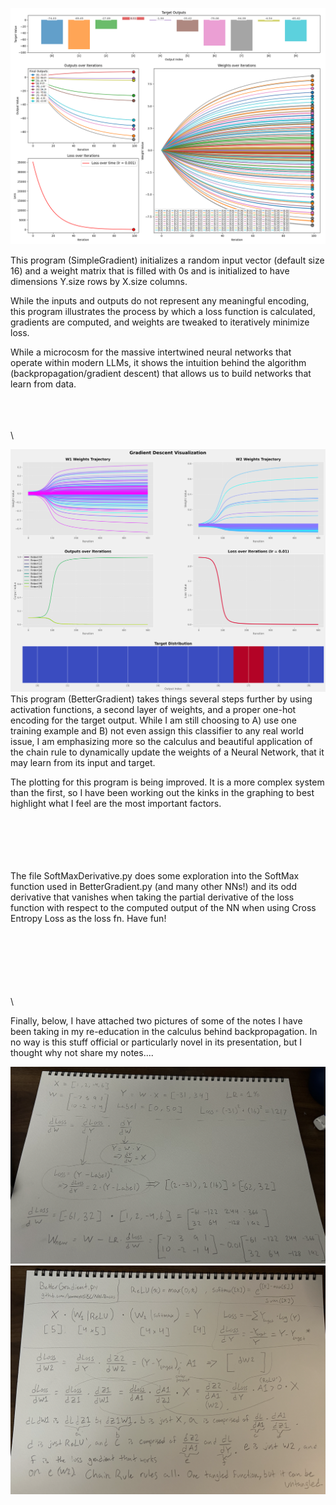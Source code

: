 ![NN_Basics](SimpleGradientExample.png)

This program (SimpleGradient) initializes a random input vector (default size 16) and a weight matrix that is filled 
with 0s and is initialized to have dimensions Y.size rows by X.size columns. 

While the inputs and outputs do not represent any meaningful encoding, this program
illustrates the process by which a loss function is calculated, gradients are computed, 
and weights are tweaked to iteratively minimize loss. 

While a microcosm for the massive intertwined neural networks that operate within modern LLMs, 
it shows the intuition behind the algorithm (backpropagation/gradient descent) that allows us to
build networks that learn from data. 



\
\
\
\

![NN_Basics](BetterGradientExample.png)
This program (BetterGradient) takes things several steps further by using activation functions,
a second layer of weights, and a proper one-hot encoding for the target output. While I am 
still choosing to A) use one training example and B) not even assign this classifier to any
real world issue, I am emphasizing more so the calculus and beautiful application of the chain rule
to dynamically update the weights of a Neural Network, that it may learn from its input and target.

The plotting for this program is being improved. It is a more complex system than the first, 
so I have been working out the kinks in the graphing to best highlight what I feel are the most
important factors. 


\
\
\
\
\
The file SoftMaxDerivative.py does some exploration into the SoftMax function
used in BetterGradient.py (and many other NNs!) and its odd derivative that vanishes
when taking the partial derivative of the loss function with respect to the computed output of the NN
when using Cross Entropy Loss as the loss fn. Have fun!



\
\
\
\
\
\
\




Finally, below, I have attached two pictures of some of the notes I have been taking in my 
re-education in the calculus behind backpropagation. In no way is this stuff official or 
particularly novel in its presentation, but I thought why not share my notes....

![NN_Basics](SimpleGradientNotes.png)
![NN_Basics](BetterGradientNotes.png)
